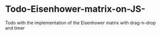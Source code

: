 # Todo-Eisenhower-matrix-on-JS-
Todo with the implementation of the Eisenhower matrix with drag-n-drop and timer

